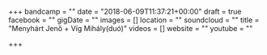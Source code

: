 +++
bandcamp = ""
date = "2018-06-09T11:37:21+00:00"
draft = true
facebook = ""
gigDate = ""
images = []
location = ""
soundcloud = ""
title = "Menyhárt Jenő + Víg Mihály(duó)"
videos = []
website = ""
youtube = ""

+++
